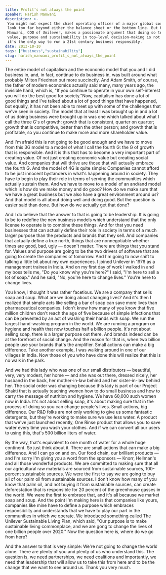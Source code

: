 ```yaml
---
title: Profit’s not always the point
speaker: Harish Manwani
description: >-
 You might not expect the chief operating officer of a major global corporation to
 look too far beyond either the balance sheet or the bottom line. But Harish
 Manwani, COO of Unilever, makes a passionate argument that doing so to include
 value, purpose and sustainability in top-level decision-making is not just savvy,
 it's the only way to run a 21st century business responsibly.
date: 2013-10-10
tags: ["business","sustainability"]
slug: harish_manwani_profit_s_not_always_the_point
---
```


The entire model of capitalism and the economic model that you and I did business in, and,
in fact, continue to do business in, was built around what probably Milton Friedman put
more succinctly. And Adam Smith, of course, the father of modern economics actually said
many, many years ago, the invisible hand, which is, "If you continue to operate in your
own self-interest you will do the best good for society."Now, capitalism has done a lot of
good things and I've talked about a lot of good things that have happened, but equally,
it has not been able to meet up with some of the challenges that we've seen in society.
The model that at least I was brought up in and a lot of us doing business were brought up
in was one which talked about what I call the three G's of growth: growth that is
consistent, quarter on quarter; growth that is competitive, better than the other person;
and growth that is profitable, so you continue to make more and more shareholder
value.

And I'm afraid this is not going to be good enough and we have to move from this 3G model
to a model of what I call the fourth G: the G of growth that is responsible. And it is
this that has to become a very important part of creating value. Of not just creating
economic value but creating social value. And companies that will thrive are those that
will actually embrace the fourth G. And the model of 4G is quite simple: Companies cannot
afford to be just innocent bystanders in what's happening around in society. They have to
begin to play their role in terms of serving the communities which actually sustain them.
And we have to move to a model of an and/and model which is how do we make money and do
good? How do we make sure that we have a great business but we also have a great
environment around us? And that model is all about doing well and doing good. But the
question is easier said than done. But how do we actually get that done?

And I do believe that the answer to that is going to be leadership. It is going to be to
redefine the new business models which understand that the only license to operate is to
combine these things. And for that you need businesses that can actually define their role
in society in terms of a much larger purpose than the products and brands that they sell.
And companies that actually define a true north, things that are nonnegotiable whether
times are good, bad, ugly — doesn't matter. There are things that you stand for. Values
and purpose are going to be the two drivers of software that are going to create the
companies of tomorrow. And I'm going to now shift to talking a little bit about my own
experiences. I joined Unilever in 1976 as a management trainee in India. And on my first
day of work I walked in and my boss tells me, "Do you know why you're here?" I said, "I'm
here to sell a lot of soap." And he said, "No, you're here to change lives." You're here
to change lives.

You know, I thought it was rather facetious. We are a company that sells soap and soup.
What are we doing about changing lives? And it's then I realized that simple acts like
selling a bar of soap can save more lives than pharmaceutical companies. I don't know how
many of you know that five million children don't reach the age of five because of simple
infections that can be prevented by an act of washing their hands with soap. We run the
largest hand-washing program in the world. We are running a program on hygiene and health
that now touches half a billion people. It's not about selling soap, there is a larger
purpose out there. And brands indeed can be at the forefront of social change. And the
reason for that is, when two billion people use your brands that's the amplifier. Small
actions can make a big difference. Take another example, I was walking around in one of
our villages in India. Now those of you who have done this will realize that this is no
walk in the park.

And we had this lady who was one of our small distributors — beautiful, very, very modest,
her home — and she was out there, dressed nicely, her husband in the back, her
mother-in-law behind and her sister-in-law behind her. The social order was changing
because this lady is part of our Project Shakti that is actually teaching women how to do
small business and how to carry the message of nutrition and hygiene. We have 60,000 such
women now in India. It's not about selling soap, it's about making sure that in the process
of doing so you can change people's lives. Small actions, big difference. Our R&D folks are
not only working to give us some fantastic detergents, but they're working to make sure
we use less water. A product that we've just launched recently, One Rinse product that
allows you to save water every time you wash your clothes. And if we can convert all our
users to using this, that's 500 billion liters of water.

By the way, that's equivalent to one month of water for a whole huge continent. So just
think about it. There are small actions that can make a big difference. And I can go on
and on. Our food chain, our brilliant products — and I'm sorry I'm giving you a word from
the sponsors — Knorr, Hellman's and all those wonderful products. We are committed to
making sure that all our agricultural raw materials are sourced from sustainable sources,
100-percent sustainable sources. We were the first to say we are going to buy all of our
palm oil from sustainable sources. I don't know how many of you know that palm oil, and
not buying it from sustainable sources, can create deforestation that is responsible for
20 percent of the greenhouse gasses in the world. We were the first to embrace that, and
it's all because we market soap and soup. And the point I'm making here is that companies
like yours, companies like mine have to define a purpose which embraces responsibility and
understands that we have to play our part in the communities in which we operate. We
introduced something called The Unilever Sustainable Living Plan, which said, "Our purpose
is to make sustainable living commonplace, and we are gong to change the lives of one
billion people over 2020." Now the question here is, where do we go from
here?

And the answer to that is very simple: We're not going to change the world alone. There
are plenty of you and plenty of us who understand this. The question is, we need
partnerships, we need coalitions and importantly, we need that leadership that will allow
us to take this from here and to be the change that we want to see around us. Thank you
very much. 

<!--
ad_duration=3.33
event="TED@BCG Singapore"
external_start_time=0
has_talk_citation=0
intro_duration=11.82
is_subtitle_required="True"
is_talk_featured="True"
language="en"
language_swap="False"
native_language="en"
number_of_related_talks=6
number_of_speakers=1
number_of_subtitled_videos=25
number_of_tags=2
number_of_talk_download_languages=25
number_of_talk_more_resources=0
number_of_talk_recommendations=0
number_of_talks_take_actions=1
post_ad_duration=0.83
published_timestamp="2014-01-13 16:01:03"
recording_date="2013-10-10"
speaker_description="COO, Unilever"
speaker_is_published=1
speaker_name="Harish Manwani"
talk_more_resources=[]
talk_name="Profit’s not always the point"
talks_tags=["business","sustainability"]
url_audio="https://download.ted.com/talks/HarishManwani_2013S.mp3?apikey=acme-roadrunner"
url_photo_speaker="https://pe.tedcdn.com/images/ted/42eb5af3dfcff1477c600ba0561c8ae420f2c75a_254x191.jpg"
url_photo_talk="https://s3.amazonaws.com/talkstar-photos/uploads/546a8ee2-70b3-437e-8185-4eddaa7e6676/HarishManwani_2013S-embed.jpg"
url_webpage="https://www.ted.com/talks/harish_manwani_profit_s_not_always_the_point"
video_type_name="TED Institute Talk"
-->